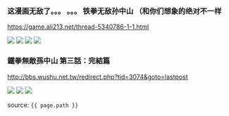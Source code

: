 ### 这漫画无敌了。。。 。。。 铁拳无敌孙中山 （和你们想象的绝对不一样
https://game.ali213.net/thread-5340786-1-1.html

<img src="https://bbsimg.ubgame.com/data/attachment/forum/201312/12/20104413ofa11dmy0m3y03.jpg">

<img src="https://bbsimg.ubgame.com/data/attachment/forum/201312/12/201157omzzdd82v4cvdlmv.jpg">

<img src="https://bbsimg.ubgame.com/data/attachment/forum/201312/12/2012332x6pzdgie2g2mp6y.jpg">

<img src="https://bbsimg.ubgame.com/data/attachment/forum/201312/12/201246bngzuf1k188n63q7.jpg">

### 鐵拳無敵孫中山 第三話：完結篇
http://bbs.wushu.net.tw/redirect.php?tid=3074&goto=lastpost

<img src="http://blog.life.com.tw/upload_file/3/content/f05e73a0-5321-15dd-724d-e3a87da8efb6.jpg">

<img src="http://blog.life.com.tw/upload_file/3/content/f44ed3a7-5321-15dd-724d-5fd79a55763b.jpg">

<img src="http://blog.life.com.tw/upload_file/3/content/f62a34a0-5321-15dd-724d-a83401a3861e.jpg">

source: `{{ page.path }}`
